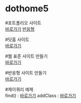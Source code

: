 # dothome5

#포트폴리오 사이트<br/>
<a href="https://limnangman96.github.io/dothome555/port/index1.html">바로가기</a>
<a href="https://limnangman96.github.io/dothome555/port/index2.html">반응형</a>

#닷홈 사이트<br/>
<a href="https://limnangman96.github.io/dothome555">바로가기</a>

#웹 표준 사이트 만들기<br/>
<a href="https://limnangman96.github.io/dothome555/webstandard/index.html">바로가기</a>

#반응형 사이트 만들기<br/>
<a href="https://limnangman96.github.io/dothome555/responsive/index.html">바로가기</a>

#제이쿼리 예제<br/>
find() : <a href="https://limnangman96.github.io/dothome555/jquery/jquery04_find(2).html">바로가기</a>
addClass : <a href="https://limnangman96.github.io/dothome555/jquery/jquery06_addClass(2).html">바로가기</a>
